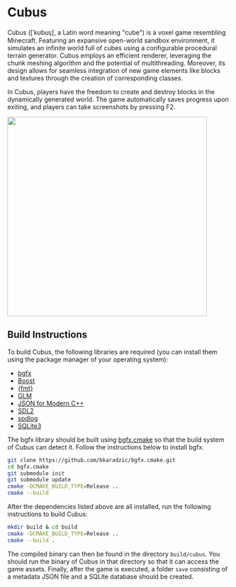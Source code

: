 # Cubus
Cubus ([ˈkʊbʊs̠], a Latin word meaning "cube") is a voxel game resembling Minecraft. Featuring an expansive open-world sandbox environment, it simulates an infinite world full of cubes using a configurable procedural terrain generator. Cubus employs an efficient renderer, leveraging the chunk meshing algorithm and the potential of multithreading. Moreover, its design allows for seamless integration of new game elements like blocks and textures through the creation of corresponding classes.

In Cubus, players have the freedom to create and destroy blocks in the dynamically generated world. The game automatically saves progress upon exiting, and players can take screenshots by pressing F2.

<img src="cubus.gif" width="450" height="450">

## Build Instructions
To build Cubus, the following libraries are required (you can install them using the package manager of your operating system):

* [bgfx](https://bkaradzic.github.io/bgfx/index.html)
* [Boost](https://www.boost.org/)
* [{fmt}](https://github.com/fmtlib/fmt)
* [GLM](https://glm.g-truc.net/)
* [JSON for Modern C++](https://json.nlohmann.me/)
* [SDL2](https://www.libsdl.org/index.php)
* [spdlog](https://github.com/gabime/spdlog)
* [SQLite3](https://www.sqlite.org/index.html)

The bgfx library should be built using [bgfx.cmake](https://github.com/bkaradzic/bgfx.cmake) so that the build system of Cubus can detect it. Follow the instructions below to install bgfx.

```sh
git clone https://github.com/bkaradzic/bgfx.cmake.git
cd bgfx.cmake
git submodule init
git submodule update
cmake -DCMAKE_BUILD_TYPE=Release ..
cmake --build
```

After the dependencies listed above are all installed, run the following instructions to build Cubus:
```sh
mkdir build & cd build
cmake -DCMAKE_BUILD_TYPE=Release ..
cmake --build .
```

The compiled binary can then be found in the directory `build/cubus`. You should run the binary of Cubus in that directory so that it can access the game assets. Finally, after the game is executed, a folder `save` consisting of a metadata JSON file and a SQLite database should be created.
